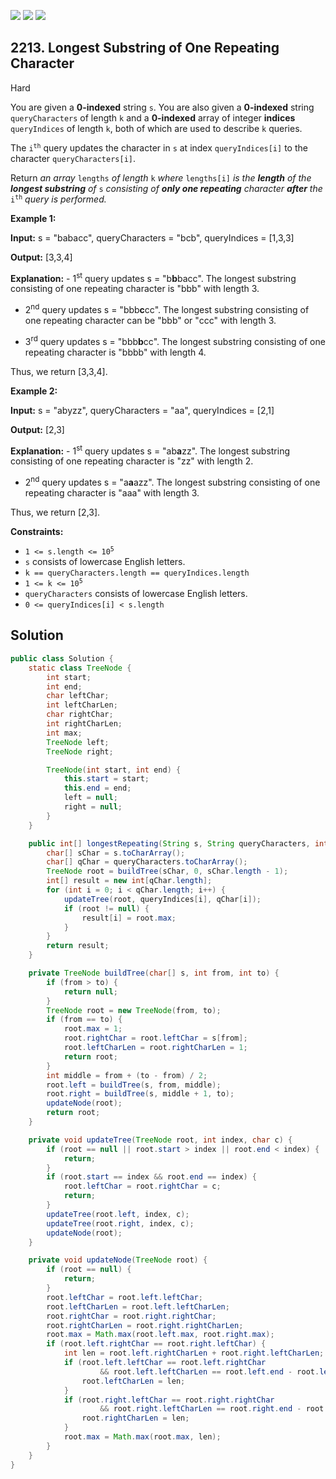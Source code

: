 [![](https://img.shields.io/github/stars/javadev/LeetCode-in-Java?label=Stars&style=flat-square)](https://github.com/javadev/LeetCode-in-Java)
[![](https://img.shields.io/github/forks/javadev/LeetCode-in-Java?label=Fork%20me%20on%20GitHub%20&style=flat-square)](https://github.com/javadev/LeetCode-in-Java/fork)
[![](https://img.shields.io/badge/-LeetCode%20in%20Kotlin-blue?style=flat-square)](https://github.com/javadev/LeetCode-in-Kotlin)

## 2213\. Longest Substring of One Repeating Character

Hard

You are given a **0-indexed** string `s`. You are also given a **0-indexed** string `queryCharacters` of length `k` and a **0-indexed** array of integer **indices** `queryIndices` of length `k`, both of which are used to describe `k` queries.

The <code>i<sup>th</sup></code> query updates the character in `s` at index `queryIndices[i]` to the character `queryCharacters[i]`.

Return _an array_ `lengths` _of length_ `k` _where_ `lengths[i]` _is the **length** of the **longest substring** of_ `s` _consisting of **only one repeating** character **after** the_ <code>i<sup>th</sup></code> _query_ _is performed._

**Example 1:**

**Input:** s = "babacc", queryCharacters = "bcb", queryIndices = [1,3,3]

**Output:** [3,3,4]

**Explanation:** - 1<sup>st</sup> query updates s = "b**b**bacc". The longest substring consisting of one repeating character is "bbb" with length 3. 

- 2<sup>nd</sup> query updates s = "bbb**c**cc". The longest substring consisting of one repeating character can be "bbb" or "ccc" with length 3. 

- 3<sup>rd</sup> query updates s = "bbb**b**cc". The longest substring consisting of one repeating character is "bbbb" with length 4. 
  
Thus, we return [3,3,4].

**Example 2:**

**Input:** s = "abyzz", queryCharacters = "aa", queryIndices = [2,1]

**Output:** [2,3]

**Explanation:** - 1<sup>st</sup> query updates s = "ab**a**zz". The longest substring consisting of one repeating character is "zz" with length 2. 

- 2<sup>nd</sup> query updates s = "a**a**azz". The longest substring consisting of one repeating character is "aaa" with length 3. 
  
Thus, we return [2,3].

**Constraints:**

*   <code>1 <= s.length <= 10<sup>5</sup></code>
*   `s` consists of lowercase English letters.
*   `k == queryCharacters.length == queryIndices.length`
*   <code>1 <= k <= 10<sup>5</sup></code>
*   `queryCharacters` consists of lowercase English letters.
*   `0 <= queryIndices[i] < s.length`

## Solution

```java
public class Solution {
    static class TreeNode {
        int start;
        int end;
        char leftChar;
        int leftCharLen;
        char rightChar;
        int rightCharLen;
        int max;
        TreeNode left;
        TreeNode right;

        TreeNode(int start, int end) {
            this.start = start;
            this.end = end;
            left = null;
            right = null;
        }
    }

    public int[] longestRepeating(String s, String queryCharacters, int[] queryIndices) {
        char[] sChar = s.toCharArray();
        char[] qChar = queryCharacters.toCharArray();
        TreeNode root = buildTree(sChar, 0, sChar.length - 1);
        int[] result = new int[qChar.length];
        for (int i = 0; i < qChar.length; i++) {
            updateTree(root, queryIndices[i], qChar[i]);
            if (root != null) {
                result[i] = root.max;
            }
        }
        return result;
    }

    private TreeNode buildTree(char[] s, int from, int to) {
        if (from > to) {
            return null;
        }
        TreeNode root = new TreeNode(from, to);
        if (from == to) {
            root.max = 1;
            root.rightChar = root.leftChar = s[from];
            root.leftCharLen = root.rightCharLen = 1;
            return root;
        }
        int middle = from + (to - from) / 2;
        root.left = buildTree(s, from, middle);
        root.right = buildTree(s, middle + 1, to);
        updateNode(root);
        return root;
    }

    private void updateTree(TreeNode root, int index, char c) {
        if (root == null || root.start > index || root.end < index) {
            return;
        }
        if (root.start == index && root.end == index) {
            root.leftChar = root.rightChar = c;
            return;
        }
        updateTree(root.left, index, c);
        updateTree(root.right, index, c);
        updateNode(root);
    }

    private void updateNode(TreeNode root) {
        if (root == null) {
            return;
        }
        root.leftChar = root.left.leftChar;
        root.leftCharLen = root.left.leftCharLen;
        root.rightChar = root.right.rightChar;
        root.rightCharLen = root.right.rightCharLen;
        root.max = Math.max(root.left.max, root.right.max);
        if (root.left.rightChar == root.right.leftChar) {
            int len = root.left.rightCharLen + root.right.leftCharLen;
            if (root.left.leftChar == root.left.rightChar
                    && root.left.leftCharLen == root.left.end - root.left.start + 1) {
                root.leftCharLen = len;
            }
            if (root.right.leftChar == root.right.rightChar
                    && root.right.leftCharLen == root.right.end - root.right.start + 1) {
                root.rightCharLen = len;
            }
            root.max = Math.max(root.max, len);
        }
    }
}
```